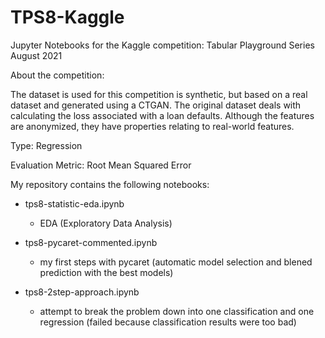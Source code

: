 # TPS8-Kaggle

Jupyter Notebooks for the Kaggle competition: Tabular Playground Series August 2021

About the competition:

The dataset is used for this competition is synthetic, but based on a real dataset and generated using a CTGAN. The original dataset deals with calculating the loss associated with a loan defaults. Although the features are anonymized, they have properties relating to real-world features.

Type: Regression 

Evaluation Metric: Root Mean Squared Error

My repository contains the following notebooks:

* tps8-statistic-eda.ipynb
  * EDA (Exploratory Data Analysis)

* tps8-pycaret-commented.ipynb
  * my first steps with pycaret (automatic model selection and blened prediction with the best models)

* tps8-2step-approach.ipynb
  * attempt to break the problem down into one classification and one regression (failed because classification results were too bad)
